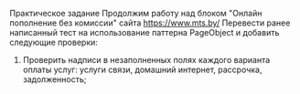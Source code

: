 Практическое задание
Продолжим работу над блоком "Онлайн пополнение без комиссии" сайта https://www.mts.by/ Перевести ранее написанный тест на использование паттерна PageObject и добавить следующие проверки:
1. Проверить надписи в незаполненных полях каждого варианта оплаты услуг: услуги связи, домашний интернет, рассрочка, задолженность;
